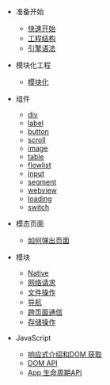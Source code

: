 - 准备开始

  - [快速开始](quickstart.md)
  - [工程结构](create-project.md)
  - [引擎语法](syntax.md)

- 模块化工程

  - [模块化](module.md)
  
- 组件

  - [div](div.md)
  - [label](label.md)
  - [button](button.md)
  - [scroll](scroll.md)
  - [image](image.md)
  - [table](table.md)
  - [flowlist](flowlist.md)
  - [input](input.md)
  - [segment](segment.md)
  - [webview](webview.md)
  - [loading](loading.md)
  - [switch](switch.md)

- 模态页面
  - [如何弹出页面](modal.md) 

- 模块
  - [Native](jsapi.md)
  - [网络请求](http.md)
  - [文件操作](fs.md)
  - [导航](nav.md)
  - [跨页面通信](broadcast.md)
  - [存储操作](storage.md)
  

- JavaScript

  - [响应式介绍和DOM 获取](reactive.md)
  - [DOM API](dom.md)
  - [App 生命周期API](appevent.md)
 

